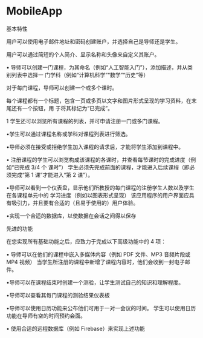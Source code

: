 # MobileApp
基本特性

用户可以使用电子邮件地址和密码创建账户，并选择自己是导师还是学生。

用户可以通过简短的个人简介、显示名称和头像来自定义其账户。

• 导师可以创建一门课程，为其命名（例如“人工智能入门”），添加描述，并从类别列表中选择一 门学科（例如“计算机科学”“数学”“历史”等）

对于每门课程，导师可以创建一个或多个课时。

每个课程都有一个标题，包含一页或多页以文字和图片形式呈现的学习资料，在末尾还有一个按钮，用 于将其标记为“已完成”。

1 学生还可以浏览所有课程的列表，并可申请注册一门或多门课程。

•学生可以通过课程名称或学科对课程列表进行筛选。

•导师必须在接受或拒绝学生加入课程的请求后，才能将学生添加到课程中。

• 注册课程的学生可以浏览构成该课程的各课时，并查看每节课时的完成进度（例如“已完成 3/4 个 课时”） 学生必须先完成前面的课程，才能进入后续课程（即必须完成“第 1 课”才能进入“第 2 课”）。

•导师可以看到一个仪表盘，显示他们所教授的每门课程的注册学生人数以及学生在各课程单元中的 学习进度（例如以图表形式呈现） 该应用程序的用户界面应具有吸引力，并且要有合适的（且易于使用的）用户体验。

•实现一个合适的数据库，以使数据在会话之间得以保存

先进的功能

在您实现所有基础功能之后，应致力于完成以下高级功能中的 4 项：

• 导师可以在他们的课程中嵌入多媒体内容（例如 PDF 文件、MP3 音频片段或 MP4 视频） 当学生所注册的课程中新增了课程内容时，他们会收到一封电子邮件。

•导师可以在课程结束时创建一个测验，让学生测试自己的知识和理解程度。

•导师可以查看其每门课程的测验结果仪表板

•导师可以使用日历功能来公布他们可用于一对一会议的时间。 学生可以使用日历功能在导师有空的时间预约会面。

• 使用合适的远程数据库（例如 Firebase）来实现上述功能
